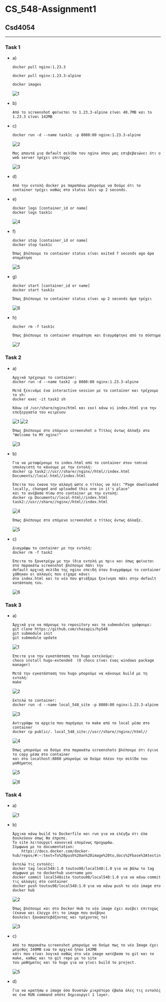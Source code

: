 # CS_548-Assignment1
## Csd4054

---

### Task 1
  * a)

		docker pull nginx:1.23.3

		docker pull nginx:1.23.3-alpine

		docker images
			
	![1](task1/1.JPG)
		
  * b)

		Από το screenshot φαίνεται το 1.23.3-alpine είναι 40.7MB και το 1.23.3 είναι 142MB
			
  * c)
		
		docker run -d --name task1c -p 8080:80 nginx:1.23.3-alpine
		
		
	![2](task1/2.JPG)
		
		Μας απαντά μια default σελίδα του nginx όπου μας επιβεβαιώνει ότι ο web server τρέχει επιτυχώς
		
	![3](task1/3.JPG)
	
  * d)

		Από την εντολή docker ps παραπάνω μπορούμε να δούμε ότι το container τρέχει καθώς στο status λέει up 2 seconds.
		
  * e)
			
		docker logs [container_id or name]
		docker logs task1c		
			
	![4](task1/4.JPG)
	
  * f)
		
		docker stop [container_id or name]
		docker stop task1c
		
		Όπως βλέπουμε το container status είναι exited 7 seconds ago άρα σταμάτησε
		
	![5](task1/5.JPG)
	
  * g)

		docker start [container_id or name]
		docker start task1c
		
		Όπως βλέπουμε το container status είναι up 2 seconds άρα τρέχει
		
	![6](task1/6.JPG)
	
  * h)

		docker rm -f task1c
		
		Όπως βλέπουμε το container σταμάτησε και διαγράφτηκε από το σύστημα
		
	![7](task1/7.JPG)
	

### Task 2
  * a)

		Αρχικά τρέχουμε το container:
		docker run -d --name task2 -p 8080:80 nginx:1.23.3-alpine
		
		Μετά ξεκινάμε ένα interactive session με το container και τρέχουμε το sh:
		docker exec -it task2 sh
	
		Κάνω cd /usr/share/nginx/html και εκεί κάνω vi index.html για την επεξεργασία του κειμένου
		
	![1](task2/1.JPG)
	![2](task2/2.JPG)
		
		Όπως βλέπουμε στο επόμενο screenshot ο Τίτλος όντως άλλαξε στο "Welcome to MY nginx!"
		
	![3](task2/3.JPG)
	
  * b)

		Για να μεταφέρουμε το index.html από το container στον τοπικό υπολογιστή το κάνουμε με την εντολή:
		docker cp task2://usr//share//nginx//html//index.html Documents//local-html//index.html
		
		Έπειτα του έκανα την αλλαγή ώστε ο τίτλος να λέει "Page downloaded locally, changed and uploaded this one in it's place"
		και το ανέβασα πίσω στο container με την εντολή:
		docker cp Documents//local-html//index.html task2://usr//share//nginx//html//index.html
		
	![4](task2/4.JPG)
	
		Όπως βλέπουμε στο επόμενο screenshot ο τίτλος όντως άλλαξε.
	
	![5](task2/5.JPG)
	
  * c)
		
		Διαγράφω το container με την εντολή:
		docker rm -f task2
		
		Έπειτα το ξανατρέχω με την ίδια εντολή με πριν και όπως φαίνεται στο παρακάτω screenshot βλέπουμε πάλι την
		default αρχική σελίδα της nginx επειδή όταν διαγράψαμε το container χάθηκαν οι αλλαγές που είχαμε κάνει
		στο index.html και το νέο που φτιάξαμε ξεκίνησε πάλι στην default κατάσταση του.
		
	![6](task2/6.JPG)
	
### Task 3

  * a)
	
		Άρχικά για να πάρουμε το repository και τα submodules γράφουμε:
		git clone https://github.com/chazapis/hy548
		git submodule init
		git submodule update
		
	![1](task3/1.JPG)

		Έπειτα για την εγκατάσταση του hugo εκτελούμε:
		choco install hugo-extended  (Ο choco είναι ένας windows package manager)

		Μετά την εγκατάσταση του hugo μπορούμε να κάνουμε build με τη εντολή:
		make

	![2](task3/2.JPG)
		
		Εκτελώ το container:
		docker run -d --name local_548_site -p 8080:80 nginx:1.23.3-alpine

	![3](task3/3.JPG)

		Αντιγράφω τα αρχεία που παρήγαγε το make από το local μέσα στο container
		docker cp public/. local_548_site://usr//share//nginx//html//

	![4](task3/4.JPG)

		Όπως μπορούμε να δούμε στα παρακάτω screenshots βλέπουμε ότι έγινε το copy μέσα στο container
		και στο localhost:8080 μπορούμε να δούμε πλέον την σελίδα του μαθήματος

	![5](task3/5.JPG)


	![6](task3/6.JPG)
		
### Task 4

  * a)
  	
	![1](task4/1.JPG)
		
  * b)
  		
		Άρχικα κάνω build το Dockerfile και run για να ελέγξω ότι όλα δουλεύουν όπως θα έπρεπε.
		Το site λειτουργεί κανονικά επομένως προχωράω.
  		Σύμφωνα με το documentation:
			https://docs.docker.com/docker-hub/repos/#:~:text=To%20push%20an%20image%20to,docs%2Fbase%3Atesting%20).
		
		Εκτελώ τις εντολές:
		docker tag local548:1.0 toutou98/local548:1.0 για να βάλω το tag σύμφωνα με το dockerhub username μου
		docker commit local548site toutou98/local548:1.0 για να κάνω commit τις αλλαγές στο container
		docker push toutou98/local548:1.0 για να κάνω push το νέο image στο docker hub
		
	![2](task4/2.JPG)
	
		Όπως βλέπουμε και στο Docker Hub το νέο image έχει ανέβει επιτυχώς (έκανα και έλεγχο ότι το image που ανέβηκε
		δουλεύει ξανακατεβάζοντας και τρέχοντας το)
		
	![3](task4/3.JPG)
		
  * c)
  
  		Από το παρακάτω screenshot μπορούμε να δούμε πως το νέο Image έχει μέγεθος 340MB ενώ το αρχικό ήταν 142MB
		κάτι που είναι λογικό καθώς στο νέο image κατέβασα το git και το make, καθώς και το git repo με το site 
		του μαθήματος και το hugo για να γίνει build το project.
	![5](task4/4.JPG)
	
  * d)
		
		Για να κρατήσω ο image όσο δυνατών μικρότερο έβαλα όλες τις εντολές σε ένα RUN command οπότε δημιουργεί 1 layer.
	
	

		
		
  
